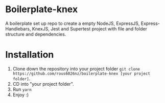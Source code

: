 # Boilerplate-knex
A boilerplate set up repo to create a empty NodeJS, ExpressJS, Express-Handlebars, KnexJS, Jest and Supertest project with file and folder structure and dependencies. 

# Installation
1. Clone down the repository into your project folder `git clone https://github.com/rous6026nz/boilerplate-knex [your project folder]`.
2. CD into "your project folder".
3. Run `yarn`
4. Enjoy :)
